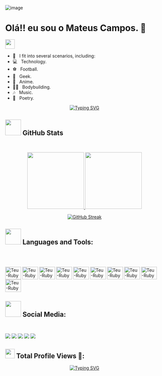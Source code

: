 ![image](https://github.com/mateusC2000/mateusC2000/assets/84716129/1a76c3e0-4667-4201-89a7-dbb4f3a3f30f)

  <h1>Olá!! eu sou o Mateus Campos. 💙 </h1>
<img src="https://raw.githubusercontent.com/MartinHeinz/MartinHeinz/master/wave.gif" width="30px">

- 💬 &nbsp; I fit into several scenarios, including:
- 💻 &nbsp; Technology.
- ⚽ &nbsp; Football.
- 👾 &nbsp; Geek.
- 🐉 &nbsp; Anime.
- 🏋🏻 &nbsp; Bodybuilding.
- 🎶 &nbsp; Music.
- 📝 &nbsp; Poetry.

<p align="center">
  <a href="https://git.io/typing-svg"><img src="https://readme-typing-svg.herokuapp.com?font=Fira+Code&pause=1000&color=F70000&random=false&width=435&lines=Always+looking+to+learn+new+things!;Always+looking+for+new+challenges!" alt="Typing SVG" /></a>
</p>

## <img src="https://media0.giphy.com/media/v1.Y2lkPTc5MGI3NjExc3EwdGZyb3R6anBxc3g3c2plZ3U4bmtmOWJhMXhmbXZxc2JvaGMzNiZlcD12MV9pbnRlcm5hbF9naWZfYnlfaWQmY3Q9Zw/qgQUggAC3Pfv687qPC/giphy.gif" width="50"> GitHub Stats
&nbsp;
<div align="center">
  <a href="https://github.com/mateusC2000">
  <img height="180em" src="https://github-readme-stats.vercel.app/api?username=mateusC2000&show_icons=true&theme=dark&include_all_commits=true&count_private=true"/>
  <img height="180em" src="https://github-readme-stats.vercel.app/api/top-langs/?username=mateusC2000&layout=compact&langs_count=7&theme=dark"/>

  [![GitHub Streak](http://github-readme-streak-stats.herokuapp.com?user=mateusC2000&theme=gruvbox&hide_border=true)](https://git.io/streak-stats)
</div>

## <img src="https://media4.giphy.com/media/ThrM4jEi2lBxd7X2yz/giphy.gif?cid=ecf05e47f0wg372ey9z4effp3izy767vpt2s3zs28o5qjwuq&ep=v1_gifs_search&rid=giphy.gif&ct=g" width="50"> Languages and Tools:
&nbsp;
<div style="display: inline_block"><br>
  <img align="center" alt="Teu-Ruby" height="40" width="50" <img src="https://cdn.jsdelivr.net/gh/devicons/devicon/icons/ruby/ruby-original.svg" />
  <img align="center" alt="Teu-Ruby" height="40" width="50" <img src="https://cdn.jsdelivr.net/gh/devicons/devicon/icons/rails/rails-plain-wordmark.svg" />
  <img align="center" alt="Teu-Ruby" height="40" width="50" <img src="https://cdn.jsdelivr.net/gh/devicons/devicon/icons/docker/docker-plain-wordmark.svg" />
  <img align="center" alt="Teu-Ruby" height="40" width="50" <img src="https://cdn.jsdelivr.net/gh/devicons/devicon/icons/javascript/javascript-original.svg" />
  <img align="center" alt="Teu-Ruby" height="40" width="50" <img src="https://cdn.jsdelivr.net/gh/devicons/devicon/icons/react/react-original.svg" />
  <img align="center" alt="Teu-Ruby" height="40" width="50" <img src="https://cdn.jsdelivr.net/gh/devicons/devicon/icons/html5/html5-original.svg" />
  <img align="center" alt="Teu-Ruby" height="40" width="50" <img src="https://cdn.jsdelivr.net/gh/devicons/devicon/icons/css3/css3-original.svg" />   
  <img align="center" alt="Teu-Ruby" height="40" width="50" <img src="https://cdn.jsdelivr.net/gh/devicons/devicon/icons/git/git-original.svg" />
  <img align="center" alt="Teu-Ruby" height="40" width="50" <img src="https://cdn.jsdelivr.net/gh/devicons/devicon/icons/linux/linux-original.svg" />
  <img align="center" alt="Teu-Ruby" height="40" width="50" <img src="https://cdn.jsdelivr.net/gh/devicons/devicon/icons/windows8/windows8-original.svg" />        
</div>

 ## <img src="https://properuseofwords.files.wordpress.com/2018/05/talk.gif?w=557&h=344" width="50"> Social Media:
 &nbsp;
 <div>
  <a href="https://www.instagram.com/_mbfields_/" target="_blank"><img src="https://img.shields.io/badge/-Instagram-%23E4405F?style=for-the-badge&logo=instagram&logoColor=white" target="_blank"></a>
 	<a href="https://twitter.com/_mbfields_" target="_blank"><img src="https://img.shields.io/badge/Twitter-1DA1F2?style=for-the-badge&logo=twitter&logoColor=white"_blank"></a>
 <a href="https://discordapp.com/users/509399495721615361" target="_blank"><img src="https://img.shields.io/badge/Discord-7289DA?style=for-the-badge&logo=discord&logoColor=white" target="_blank"></a> 
  <a href = "https://www.facebook.com/profile.php?id=100013784800565"><img src="https://img.shields.io/badge/Facebook-1877F2?style=for-the-badge&logo=facebook&logoColor=white" target="_blank"></a>
  <a href="https://www.linkedin.com/in/mateus-campos-156653212/" target="_blank"><img src="https://img.shields.io/badge/-LinkedIn-%230077B5?style=for-the-badge&logo=linkedin&logoColor=white" target="_blank"></a>   
</div>

 ## <img src=https://github.com/TheDudeThatCode/TheDudeThatCode/blob/master/Assets/Earth.gif width="30"> Total Profile Views 👀: <br>
 <p align="center"> 
   <a href="https://git.io/typing-svg"><img src="https://readme-typing-svg.herokuapp.com?font=Fira+Code&pause=1000&color=F70000&random=false&width=435&lines=Thanks+for+the+visit!;Check+back+often!" alt="Typing SVG" /></a>
 </p>
&nbsp;
